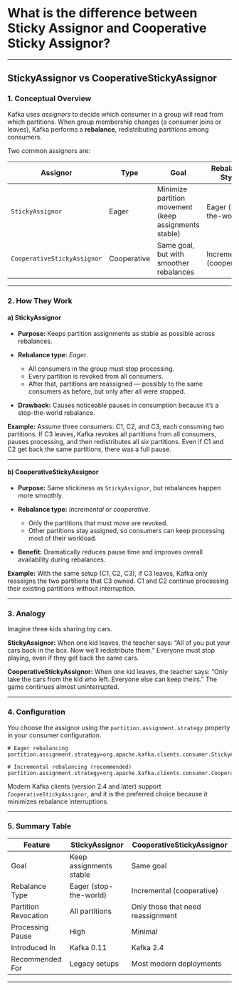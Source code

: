# What is the difference between Sticky Assignor and Cooperative Sticky Assignor?

---

## StickyAssignor vs CooperativeStickyAssignor

### 1. Conceptual Overview

Kafka uses *assignors* to decide which consumer in a group will read from which partitions.
When group membership changes (a consumer joins or leaves), Kafka performs a **rebalance**, redistributing partitions among consumers.

Two common assignors are:

| Assignor                    | Type        | Goal                                                  | Rebalance Style           |
| --------------------------- | ----------- | ----------------------------------------------------- | ------------------------- |
| `StickyAssignor`            | Eager       | Minimize partition movement (keep assignments stable) | Eager (stop-the-world)    |
| `CooperativeStickyAssignor` | Cooperative | Same goal, but with smoother rebalances               | Incremental (cooperative) |

---

### 2. How They Work

#### a) StickyAssignor

* **Purpose:** Keeps partition assignments as stable as possible across rebalances.
* **Rebalance type:** *Eager*.

  * All consumers in the group must stop processing.
  * Every partition is revoked from all consumers.
  * After that, partitions are reassigned — possibly to the same consumers as before, but only after all were stopped.
* **Drawback:** Causes noticeable pauses in consumption because it’s a stop-the-world rebalance.

**Example:**
Assume three consumers: C1, C2, and C3, each consuming two partitions.
If C3 leaves, Kafka revokes all partitions from all consumers, pauses processing, and then redistributes all six partitions.
Even if C1 and C2 get back the same partitions, there was a full pause.

---

#### b) CooperativeStickyAssignor

* **Purpose:** Same stickiness as `StickyAssignor`, but rebalances happen more smoothly.
* **Rebalance type:** *Incremental* or *cooperative*.

  * Only the partitions that must move are revoked.
  * Other partitions stay assigned, so consumers can keep processing most of their workload.
* **Benefit:** Dramatically reduces pause time and improves overall availability during rebalances.

**Example:**
With the same setup (C1, C2, C3), if C3 leaves, Kafka only reassigns the two partitions that C3 owned.
C1 and C2 continue processing their existing partitions without interruption.

---

### 3. Analogy

Imagine three kids sharing toy cars.

**StickyAssignor:**
When one kid leaves, the teacher says:
“All of you put your cars back in the box. Now we’ll redistribute them.”
Everyone must stop playing, even if they get back the same cars.

**CooperativeStickyAssignor:**
When one kid leaves, the teacher says:
“Only take the cars from the kid who left. Everyone else can keep theirs.”
The game continues almost uninterrupted.

---

### 4. Configuration

You choose the assignor using the `partition.assignment.strategy` property in your consumer configuration.

```properties
# Eager rebalancing
partition.assignment.strategy=org.apache.kafka.clients.consumer.StickyAssignor

# Incremental rebalancing (recommended)
partition.assignment.strategy=org.apache.kafka.clients.consumer.CooperativeStickyAssignor
```

Modern Kafka clients (version 2.4 and later) support `CooperativeStickyAssignor`,
and it is the preferred choice because it minimizes rebalance interruptions.

---

### 5. Summary Table

| Feature              | StickyAssignor          | CooperativeStickyAssignor         |
| -------------------- | ----------------------- | --------------------------------- |
| Goal                 | Keep assignments stable | Same goal                         |
| Rebalance Type       | Eager (stop-the-world)  | Incremental (cooperative)         |
| Partition Revocation | All partitions          | Only those that need reassignment |
| Processing Pause     | High                    | Minimal                           |
| Introduced In        | Kafka 0.11              | Kafka 2.4                         |
| Recommended For      | Legacy setups           | Most modern deployments           |

---